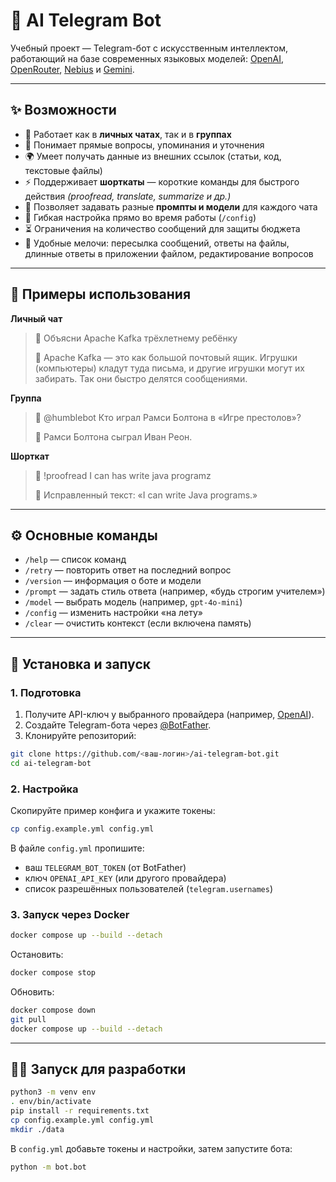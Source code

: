 
# 🤖 AI Telegram Bot

Учебный проект — Telegram-бот с искусственным интеллектом, работающий на базе современных языковых моделей:
[OpenAI](https://platform.openai.com/), [OpenRouter](https://openrouter.ai/), [Nebius](https://docs.nebius.com/) и [Gemini](https://ai.google.dev/gemini-api/docs/openai).

---

## ✨ Возможности

* 💬 Работает как в **личных чатах**, так и в **группах**
* 👤 Понимает прямые вопросы, упоминания и уточнения
* 🌍 Умеет получать данные из внешних ссылок (статьи, код, текстовые файлы)
* ⚡ Поддерживает **шорткаты** — короткие команды для быстрого действия
  *(proofread, translate, summarize и др.)*
* 📝 Позволяет задавать разные **промпты и модели** для каждого чата
* 🔧 Гибкая настройка прямо во время работы (`/config`)
* ⏳ Ограничения на количество сообщений для защиты бюджета
* 📎 Удобные мелочи: пересылка сообщений, ответы на файлы, длинные ответы в приложении файлом, редактирование вопросов

---

## 🚀 Примеры использования

**Личный чат**

> 🧑 Объясни Apache Kafka трёхлетнему ребёнку
>
> 🤖 Apache Kafka — это как большой почтовый ящик. Игрушки (компьютеры) кладут туда письма, и другие игрушки могут их забирать. Так они быстро делятся сообщениями.

**Группа**

> 🧑 @humblebot Кто играл Рамси Болтона в «Игре престолов»?
>
> 🤖 Рамси Болтона сыграл Иван Реон.

**Шорткат**

> 🧑 !proofread I can has write java programz
>
> 🤖 Исправленный текст: «I can write Java programs.»

---

## ⚙️ Основные команды

* `/help` — список команд
* `/retry` — повторить ответ на последний вопрос
* `/version` — информация о боте и модели
* `/prompt` — задать стиль ответа (например, «будь строгим учителем»)
* `/model` — выбрать модель (например, `gpt-4o-mini`)
* `/config` — изменить настройки «на лету»
* `/clear` — очистить контекст (если включена память)

---

## 🔑 Установка и запуск

### 1. Подготовка

1. Получите API-ключ у выбранного провайдера (например, [OpenAI](https://platform.openai.com/)).
2. Создайте Telegram-бота через [@BotFather](https://t.me/BotFather).
3. Клонируйте репозиторий:

```bash
git clone https://github.com/<ваш-логин>/ai-telegram-bot.git
cd ai-telegram-bot
```

### 2. Настройка

Скопируйте пример конфига и укажите токены:

```bash
cp config.example.yml config.yml
```

В файле `config.yml` пропишите:

* ваш `TELEGRAM_BOT_TOKEN` (от BotFather)
* ключ `OPENAI_API_KEY` (или другого провайдера)
* список разрешённых пользователей (`telegram.usernames`)

### 3. Запуск через Docker

```bash
docker compose up --build --detach
```

Остановить:

```bash
docker compose stop
```

Обновить:

```bash
docker compose down
git pull
docker compose up --build --detach
```

---

## 🧑‍💻 Запуск для разработки

```bash
python3 -m venv env
. env/bin/activate
pip install -r requirements.txt
cp config.example.yml config.yml
mkdir ./data
```

В `config.yml` добавьте токены и настройки, затем запустите бота:

```bash
python -m bot.bot
```


